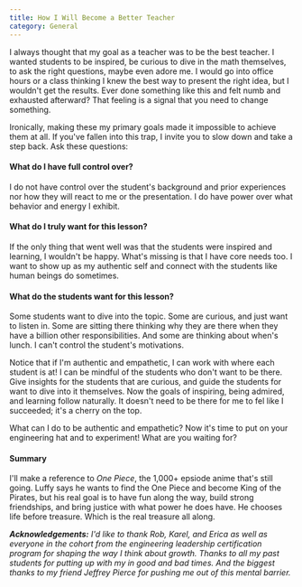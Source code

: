 ```yaml
---
title: How I Will Become a Better Teacher
category: General
---
```


I always thought that my goal as a teacher was to be the best teacher. I wanted students to be inspired, be curious to dive in the math themselves, to ask the right questions, maybe even adore me. I would go into office hours or a class thinking I knew the best way to present the right idea, but I wouldn't get the results. Ever done something like this and felt numb and exhausted afterward? That feeling is a signal that you need to change something.

Ironically, making these my primary goals made it impossible to achieve them at all. If you've fallen into this trap, I invite you to slow down and take a step back. Ask these questions:

#### What do I have full control over?

I do not have control over the student's background and prior experiences nor how they will react to me or the presentation. I do have power over what behavior and energy I exhibit. 

#### What do I truly want for this lesson?

If the only thing that went well was that the students were inspired and learning, I wouldn't be happy. What's missing is that I have core needs too. I want to show up as my authentic self and connect with the students like human beings do sometimes. 

#### What do the students want for this lesson?

Some students want to dive into the topic. Some are curious, and just want to listen in. Some are sitting there thinking why they are there when they have a billion other responsibilities. And some are thinking about when's lunch. I can't control the student's motivations. 

Notice that if I'm authentic and empathetic, I can work with where each student is at! I can be mindful of the students who don't want to be there. Give insights for the students that are curious, and guide the students for want to dive into it themselves. Now the goals of inspiring, being admired, and learning follow naturally. It doesn't need to be there for me to fel like I succeeded; it's a cherry on the top.

What can I do to be authentic and empathetic? Now it's time to put on your engineering hat and to experiment! What are you waiting for?

#### Summary

I'll make a reference to _One Piece_, the 1,000+ epsiode anime that's still going. Luffy says he wants to find the One Piece and become King of the Pirates, but his real goal is to have fun along the way, build strong friendships, and bring justice with what power he does have. He chooses life before treasure. Which is the real treasure all along.


_**Acknowledgements:** I'd like to thank Rob, Karel, and Erica as well as everyone in the cohort from the engineering leadership certification program for shaping the way I think about growth. Thanks to all my past students for putting up with my in good and bad times. And the biggest thanks to my friend Jeffrey Pierce for pushing me out of this mental barrier._

